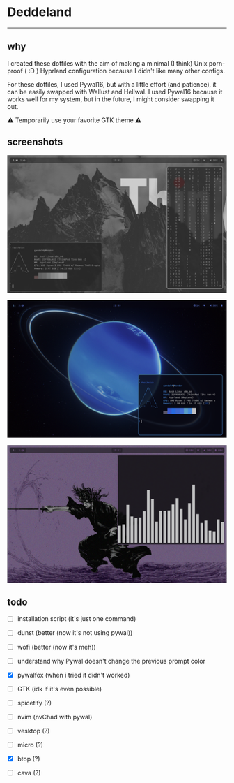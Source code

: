 # Deddeland

---

## why

I created these dotfiles with the aim of making a minimal (I think) Unix porn-proof ( :D ) Hyprland configuration because I didn't like many other configs.

For these dotfiles, I used Pywal16, but with a little effort (and patience), it can be easily swapped with Wallust and Hellwal. I used Pywal16 because it works well for my system, but in the future, I might consider swapping it out.

⚠ Temporarily use your favorite GTK theme ⚠

## screenshots

![ops...](screenshots/img1.png)

![ops...](screenshots/img2.png)

![ops...](screenshots/img3.png)

## todo

- [ ] installation script (it's just one command)

- [ ] dunst (better (now it's not using pywal))

- [ ] wofi (better (now it's meh))

- [ ] understand why Pywal doesn't change the previous prompt color

- [x] pywalfox (when i tried it didn't worked)

- [ ] GTK (idk if it's even possible)

- [ ] spicetify (?)

- [ ] nvim (nvChad with pywal)

- [ ] vesktop (?)

- [ ] micro (?)

- [x] btop (?)

- [ ] cava (?)

